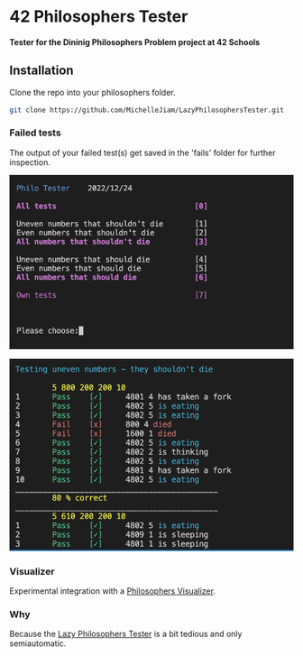 # 42 Philosophers Tester

#### Tester for the Dininig Philosophers Problem project at 42 Schools

## Installation
Clone the repo into your philosophers folder.  
```bash
git clone https://github.com/MichelleJiam/LazyPhilosophersTester.git
```

### Failed tests
The output of your failed test(s) get saved in the 'fails' folder for further inspection.

![Start](img/start.png?raw=true "Start")

![Example](img/example.png?raw=true "Example")

### Visualizer
Experimental integration with a [Philosophers Visualizer](https://nafuka11.github.io/philosophers-visualizer/).

### Why
Because the [Lazy Philosophers Tester](https://github.com/MichelleJiam/LazyPhilosophersTester) is a bit tedious and only semiautomatic.
